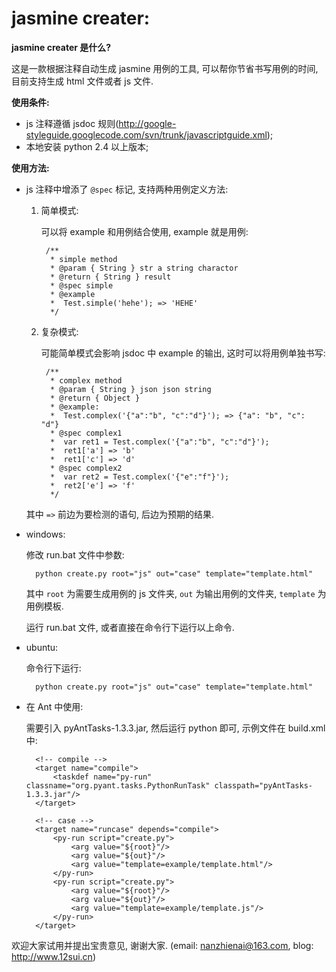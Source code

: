 jasmine creater:
===================================================================

**jasmine creater 是什么?**

这是一款根据注释自动生成 jasmine 用例的工具, 可以帮你节省书写用例的时间, 目前支持生成 html 文件或者 js 文件.

**使用条件:**

* js 注释遵循 jsdoc 规则(http://google-styleguide.googlecode.com/svn/trunk/javascriptguide.xml);
* 本地安装 python 2.4 以上版本;

**使用方法:**

* js 注释中增添了 <code>@spec</code> 标记, 支持两种用例定义方法:

	1. 简单模式:

	   可以将 example 和用例结合使用, example 就是用例:

			/**
			 * simple method
			 * @param { String } str a string charactor
			 * @return { String } result
			 * @spec simple
			 * @example
			 * 	Test.simple('hehe'); => 'HEHE'
			 */

	2. 复杂模式:

	   可能简单模式会影响 jsdoc 中 example 的输出, 这时可以将用例单独书写:

			/**
			 * complex method
			 * @param { String } json json string
			 * @return { Object }
			 * @example:
			 * 	Test.complex('{"a":"b", "c":"d"}'); => {"a": "b", "c": "d"}
			 * @spec complex1
			 * 	var ret1 = Test.complex('{"a":"b", "c":"d"}');
			 * 	ret1['a'] => 'b'	
			 * 	ret1['c'] => 'd'
			 * @spec complex2
			 * 	var ret2 = Test.complex('{"e":"f"}');
			 * 	ret2['e'] => 'f'	
			 */

  	其中 <code>=></code> 前边为要检测的语句, 后边为预期的结果.

* windows:

	修改 run.bat 文件中参数:

		python create.py root="js" out="case" template="template.html"

	其中 <code>root</code> 为需要生成用例的 js 文件夹, <code>out</code> 为输出用例的文件夹, <code>template</code> 为用例模板.

	运行 run.bat 文件, 或者直接在命令行下运行以上命令.

* ubuntu:

	命令行下运行:

		python create.py root="js" out="case" template="template.html"

* 在 Ant 中使用:

	需要引入 pyAntTasks-1.3.3.jar, 然后运行 python 即可, 示例文件在 build.xml 中:

		<!-- compile -->
		<target name="compile">
			<taskdef name="py-run" classname="org.pyant.tasks.PythonRunTask" classpath="pyAntTasks-1.3.3.jar"/>
		</target>

		<!-- case -->
		<target name="runcase" depends="compile">
			<py-run script="create.py">
				<arg value="${root}"/>
				<arg value="${out}"/>
				<arg value="template=example/template.html"/>
			</py-run>
			<py-run script="create.py">
				<arg value="${root}"/>
				<arg value="${out}"/>
				<arg value="template=example/template.js"/>
			</py-run>
		</target>

欢迎大家试用并提出宝贵意见, 谢谢大家. (email: nanzhienai@163.com, blog: http://www.12sui.cn)

